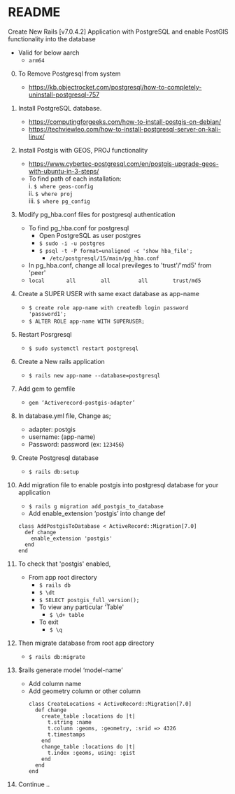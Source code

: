 # README

Create New Rails [v7.0.4.2] Application with PostgreSQL and enable PostGIS functionality into the database
  - Valid for below aarch
    - ```arm64```

0.	To Remove Postgresql from system
    - https://kb.objectrocket.com/postgresql/how-to-completely-uninstall-postgresql-757

1.	Install PostgreSQL database.
    - https://computingforgeeks.com/how-to-install-postgis-on-debian/
    - https://techviewleo.com/how-to-install-postgresql-server-on-kali-linux/

2.	Install Postgis with GEOS, PROJ functionality
    - https://www.cybertec-postgresql.com/en/postgis-upgrade-geos-with-ubuntu-in-3-steps/
    - To find path of each installation: \
      i.	```$ where geos-config``` \
      ii.	```$ where proj``` \
      iii.	```$ where pg_config```

3.	Modify pg_hba.conf files for postgresql authentication 
    - To find pg_hba.conf for postgresql
      - Open PostgreSQL as user postgres
      - ```$ sudo -i -u postgres```
      - ```$ psql -t -P format=unaligned -c 'show hba_file';```
        - ```/etc/postgresql/15/main/pg_hba.conf```
    - In pg_hba.conf, change all local previleges to 'trust'/'md5' from 'peer'
    - ```local       all        all         all        trust/md5```

4.	Create a SUPER USER with same exact database as app-name
    - ```$ create role app-name with createdb login password 'password1';```
    - ```$ ALTER ROLE app-name WITH SUPERUSER;```

6.	Restart Posrgresql
    - ```$ sudo systemctl restart postgresql```

7.	Create a New rails application
    - ```$ rails new app-name --database=postgresql```

8.	Add gem to gemfile
    - ```gem ‘Activerecord-postgis-adapter’```

9.	In database.yml file, Change as;
    - adapter: postgis
    - username: (app-name)
    - Password: password (ex: ```123456```)

10.	Create Postgresql database
    - ```$ rails db:setup```

11.	Add migration file to enable postgis into postgresql database for your application

    - ```$ rails g migration add_postgis_to_database```
    - Add enable_extension ‘postgis’ into change def
    ```
    class AddPostgisToDatabase < ActiveRecord::Migration[7.0]
      def change
        enable_extension 'postgis'
      end
    end
    ```

12. To check that 'postgis' enabled,
    - From app root directory
      - ```$ rails db```
      - ```$ \dt```
      - ```$ SELECT postgis_full_version();```
      - To view any particular 'Table'
        - ```$ \d+ table```
      - To exit
        - ```$ \q```

12.	Then migrate database from root app directory
    - ```$ rails db:migrate```

13.	$rails generate model ‘model-name’
    - Add column name
    - Add geometry column or other column
      ```
      class CreateLocations < ActiveRecord::Migration[7.0]
        def change
          create_table :locations do |t|
            t.string :name
            t.column :geoms, :geometry, :srid => 4326
            t.timestamps
          end
          change_table :locations do |t|
            t.index :geoms, using: :gist
          end
        end
      end
      ```

14.	Continue ..


